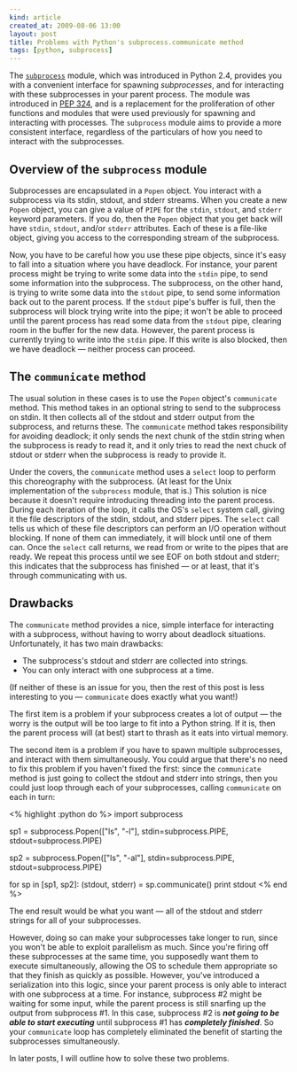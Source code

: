 ```yaml
---
kind: article
created_at: 2009-08-06 13:00
layout: post
title: Problems with Python's subprocess.communicate method
tags: [python, subprocess]
---
```


The [`subprocess`](http://docs.python.org/library/subprocess.html)
module, which was introduced in Python 2.4, provides you with a
convenient interface for spawning *subprocesses*, and for interacting
with these subprocesses in your parent process.  The module was
introduced in [PEP 324](http://www.python.org/dev/peps/pep-0324/), and
is a replacement for the proliferation of other functions and modules
that were used previously for spawning and interacting with processes.
The `subprocess` module aims to provide a more consistent interface,
regardless of the particulars of how you need to interact with the
subprocesses.

## Overview of the `subprocess` module

Subprocesses are encapsulated in a `Popen` object.  You interact with
a subprocess via its stdin, stdout, and stderr streams.  When you
create a new `Popen` object, you can give a value of `PIPE` for the
`stdin`, `stdout`, and `stderr` keyword parameters.  If you do, then
the `Popen` object that you get back will have `stdin`, `stdout`,
and/or `stderr` attributes.  Each of these is a file-like object,
giving you access to the corresponding stream of the subprocess.

Now, you have to be careful how you use these pipe objects, since it's
easy to fall into a situation where you have deadlock.  For instance,
your parent process might be trying to write some data into the
`stdin` pipe, to send some information into the subprocess.  The
subprocess, on the other hand, is trying to write some data into the
`stdout` pipe, to send some information back out to the parent
process.  If the `stdout` pipe's buffer is full, then the subprocess
will block trying write into the pipe; it won't be able to proceed
until the parent process has read some data from the `stdout` pipe,
clearing room in the buffer for the new data.  However, the parent
process is currently trying to write into the `stdin` pipe.  If this
write is also blocked, then we have deadlock — neither process can
proceed.

## The `communicate` method

The usual solution in these cases is to use the `Popen` object's
`communicate` method.  This method takes in an optional string to send
to the subprocess on stdin.  It then collects all of the stdout and
stderr output from the subprocess, and returns these.  The
`communicate` method takes responsibility for avoiding deadlock; it
only sends the next chunk of the stdin string when the subprocess is
ready to read it, and it only tries to read the next chuck of stdout
or stderr when the subprocess is ready to provide it.

Under the covers, the `communicate` method uses a `select` loop to
perform this choreography with the subprocess.  (At least for the Unix
implementation of the `subprocess` module, that is.)  This solution is
nice because it doesn't require introducing threading into the parent
process.  During each iteration of the loop, it calls the OS's
`select` system call, giving it the file descriptors of the stdin,
stdout, and stderr pipes.  The `select` call tells us which of these
file descriptors can perform an I/O operation without blocking.  If
none of them can immediately, it will block until one of them can.
Once the `select` call returns, we read from or write to the pipes
that are ready.  We repeat this process until we see EOF on both
stdout and stderr; this indicates that the subprocess has finished —
or at least, that it's through communicating with us.

## Drawbacks

The `communicate` method provides a nice, simple interface for
interacting with a subprocess, without having to worry about deadlock
situations.  Unfortunately, it has two main drawbacks:

* The subprocess's stdout and stderr are collected into strings.
* You can only interact with one subprocess at a time.

(If neither of these is an issue for you, then the rest of this post
is less interesting to you — `communicate` does exactly what you
want!)

The first item is a problem if your subprocess creates a lot of output
— the worry is the output will be too large to fit into a Python
string.  If it is, then the parent process will (at best) start to
thrash as it eats into virtual memory.

The second item is a problem if you have to spawn multiple
subprocesses, and interact with them simultaneously.  You could argue
that there's no need to fix this problem if you haven't fixed the
first: since the `communicate` method is just going to collect the
stdout and stderr into strings, then you could just loop through each
of your subprocesses, calling `communicate` on each in turn:

<% highlight :python do %>
import subprocess

sp1 = subprocess.Popen(["ls", "-l"],
                       stdin=subprocess.PIPE,
                       stdout=subprocess.PIPE)

sp2 = subprocess.Popen(["ls", "-al"],
                       stdin=subprocess.PIPE,
                       stdout=subprocess.PIPE)

for sp in [sp1, sp2]:
    (stdout, stderr) = sp.communicate()
    print stdout
<% end %>

The end result would be what you want — all of the stdout and stderr
strings for all of your subprocesses.

However, doing so can make your subprocesses take longer to run, since
you won't be able to exploit parallelism as much.  Since you're firing
off these subprocesses at the same time, you supposedly want them to
execute simultaneously, allowing the OS to schedule them appropriate
so that they finish as quickly as possible.  However, you've
introduced a serialization into this logic, since your parent process
is only able to interact with one subprocess at a time.  For instance,
subprocess #2 might be waiting for some input, while the parent
process is still snarfing up the output from subprocess #1.  In this
case, subprocess #2 is ***not going to be able to start executing***
until subprocess #1 has ***completely finished***.  So your
`communicate` loop has completely eliminated the benefit of starting
the subprocesses simultaneously.

In later posts, I will outline how to solve these two problems.
